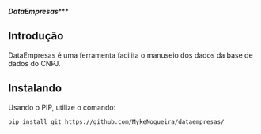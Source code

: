 *****DataEmpresas********

Introdução
----------------------------------------
DataEmpresas é uma ferramenta facilita o manuseio dos dados da base de dados do CNPJ.  
  
Instalando
---------------------------------------
Usando o PIP, utilize o comando:
```bash
pip install git https://github.com/MykeNogueira/dataempresas/
```

